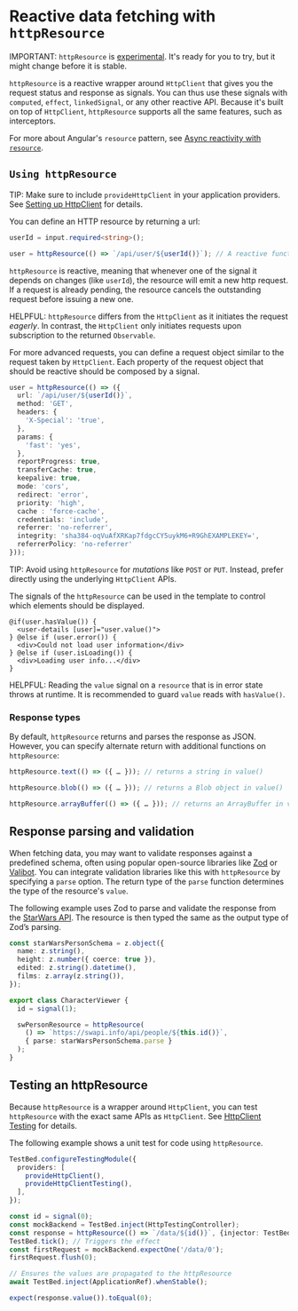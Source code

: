 # Reactive data fetching with `httpResource`

IMPORTANT: `httpResource` is [experimental](reference/releases#experimental). It's ready for you to try, but it might change before it is stable.

`httpResource` is a reactive wrapper around `HttpClient` that gives you the request status and response as signals. You can thus use these signals with `computed`, `effect`, `linkedSignal`, or any other reactive API. Because it's built on top of `HttpClient`, `httpResource` supports all the same features, such as interceptors.

For more about Angular's `resource` pattern, see [Async reactivity with `resource`](/guide/signals/resource).

## `Using httpResource`

TIP: Make sure to include `provideHttpClient` in your application providers. See [Setting up HttpClient](/guide/http/setup) for details.  


You can define an HTTP resource by returning a url: 

```ts
userId = input.required<string>();

user = httpResource(() => `/api/user/${userId()}`); // A reactive function as argument
```

`httpResource` is reactive, meaning that whenever one of the signal it depends on changes (like `userId`), the resource will emit a new http request. 
If a request is already pending, the resource cancels the outstanding request before issuing a new one.  

HELPFUL: `httpResource` differs from the `HttpClient` as it initiates the request _eagerly_. In contrast, the `HttpClient` only initiates requests upon subscription to the returned `Observable`.

For more advanced requests, you can define a request object similar to the request taken by `HttpClient`.
Each property of the request object that should be reactive should be composed by a signal.

```ts
user = httpResource(() => ({
  url: `/api/user/${userId()}`,
  method: 'GET',
  headers: {
    'X-Special': 'true',
  },
  params: {
    'fast': 'yes',
  },
  reportProgress: true,
  transferCache: true,
  keepalive: true,  
  mode: 'cors', 
  redirect: 'error',
  priority: 'high',
  cache : 'force-cache',
  credentials: 'include',
  referrer: 'no-referrer',
  integrity: 'sha384-oqVuAfXRKap7fdgcCY5uykM6+R9GhEXAMPLEKEY=',
  referrerPolicy: 'no-referrer'
}));
```

TIP: Avoid using `httpResource` for _mutations_ like `POST` or `PUT`. Instead, prefer directly using the underlying `HttpClient` APIs.

The signals of the `httpResource` can be used in the template to control which elements should be displayed. 

```angular-html
@if(user.hasValue()) {
  <user-details [user]="user.value()">
} @else if (user.error()) {
  <div>Could not load user information</div>
} @else if (user.isLoading()) {
  <div>Loading user info...</div>
}
```

HELPFUL: Reading the `value` signal on a `resource` that is in error state throws at runtime. It is recommended to guard `value` reads with `hasValue()`.

### Response types 

By default, `httpResource` returns and parses the response as JSON. However, you can specify alternate return with additional functions on `httpResource`: 

```ts
httpResource.text(() => ({ … })); // returns a string in value()

httpResource.blob(() => ({ … })); // returns a Blob object in value()

httpResource.arrayBuffer(() => ({ … })); // returns an ArrayBuffer in value()
```

## Response parsing and validation

When fetching data, you may want to validate responses against a predefined schema, often using popular open-source libraries like [Zod](https://zod.dev) or [Valibot](https://valibot.dev). You can integrate validation libraries like this with `httpResource` by specifying a `parse` option. The return type of the `parse` function determines the type of the resource's `value`.

The following example uses Zod to parse and validate the response from the [StarWars API](https://swapi.info/). The resource is then typed the same as the output type of Zod’s parsing.

```ts
const starWarsPersonSchema = z.object({
  name: z.string(),
  height: z.number({ coerce: true }),
  edited: z.string().datetime(),
  films: z.array(z.string()),
});

export class CharacterViewer {
  id = signal(1);

  swPersonResource = httpResource(
    () => `https://swapi.info/api/people/${this.id()}`,
    { parse: starWarsPersonSchema.parse }
  );
}
```

## Testing an httpResource

Because `httpResource` is a wrapper around `HttpClient`, you can test `httpResource` with the exact same APIs as `HttpClient`. See [HttpClient Testing](/guide/http/testing) for details.

The following example shows a unit test for code using `httpResource`.

```ts
TestBed.configureTestingModule({
  providers: [
    provideHttpClient(),
    provideHttpClientTesting(),
  ],
});

const id = signal(0);
const mockBackend = TestBed.inject(HttpTestingController);
const response = httpResource(() => `/data/${id()}`, {injector: TestBed.inject(Injector)});
TestBed.tick(); // Triggers the effect
const firstRequest = mockBackend.expectOne('/data/0');
firstRequest.flush(0);

// Ensures the values are propagated to the httpResource
await TestBed.inject(ApplicationRef).whenStable();

expect(response.value()).toEqual(0);
```
